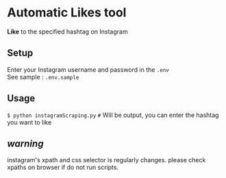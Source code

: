 # Automatic Likes tool
**Like** to the specified hashtag on Instagram

## Setup  
Enter your Instagram username and password in the `.env`  
See sample : `.env.sample`  

## Usage  
`$ python instagramScraping.py`
`#` Will be output, you can enter the hashtag you want to like

## _warning_
instagram's xpath and css selector is regularly changes.
please check xpaths on browser if do not run scripts.

